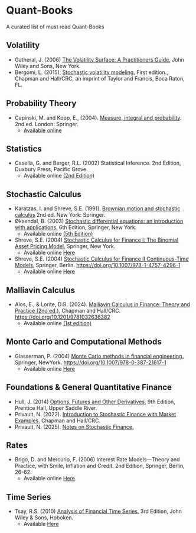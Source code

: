 # Quant-Books
A curated list of must read Quant-Books

## Volatility 

- Gatheral, J. (2006) [The Volatility Surface: A Practitioners Guide.](https://onlinelibrary.wiley.com/doi/book/10.1002/9781119202073) John Wiley and Sons, New York.
- Bergomi, L. (2015), [Stochastic volatility modeling.](https://www.routledge.com/Stochastic-Volatility-Modeling/Bergomi/p/book/9781482244069?utm_source=author&utm_medium=shared_link&utm_campaign=B043137_jm1_5ll_6rm_t081_1al_stochasticvolatilitymodelingauthorshare) First edition., Chapman and Hall/CRC, an imprint of Taylor and Francis, Boca Raton, FL.

## Probability Theory
- Capinski, M. and Kopp, E., (2004). [Measure, integral and probability](https://link.springer.com/book/10.1007/978-1-4471-0645-6). 2nd ed. London: Springer.
  - [Available online](https://s2pnd-matematika.fkip.unpatti.ac.id/wp-content/uploads/2019/03/Marek-Capinski-Peter-E.-Kopp-Measure-integral-and-probability-Springer-2004.pdf)

## Statistics

- Casella, G. and Berger, R.L. (2002) Statistical Inference. 2nd Edition, Duxbury Press, Pacific Grove.
  - Available online [(2nd Edition)](https://pages.stat.wisc.edu/~shao/stat610/Casella_Berger_Statistical_Inference.pdf)

## Stochastic Calculus
- Karatzas, I. and Shreve, S.E. (1991). [Brownian motion and stochastic calculus](https://link.springer.com/book/10.1007/978-1-4612-0949-2) 2nd ed. New York: Springer.
- Øksendal, B. (2003) [Stochastic differential equations: an introduction with applications.](https://doi.org/10.1007/978-3-642-14394-6) 6th Edition, Springer, New York.
  - Available online [(5th Edition)](https://www.math.ucdavis.edu/~babson/280-F22/references/Stoch.pdf)
- Shreve, S.E. (2004) [Stochastic Calculus for Finance I: The Binomial Asset Pricing Model.](https://link.springer.com/book/10.1007/978-0-387-22527-2) Springer, New York.
  - Available online [Here](https://cms.dm.uba.ar/academico/materias/2docuat2016/analisis_cuantitativo_en_finanzas/Steve_Shreve_Stochastic_Calculus_for_Finance_I.pdf)
- Shreve, S.E. (2004) [Stochastic Calculus for Finance II Continuous-Time Models.](https://link.springer.com/book/9780387401010) Springer, Berlin.
https://doi.org/10.1007/978-1-4757-4296-1
  - Available online [Here](https://www.scirp.org/reference/referencespapers?referenceid=2535881)

## Malliavin Calculus

- Alos, E., & Lorite, D.G. (2024). [Malliavin Calculus in Finance: Theory and Practice (2nd ed.).](https://www.taylorfrancis.com/books/mono/10.1201/9781032636382/malliavin-calculus-finance-elisa-alos-david-garcia-lorite) Chapman and Hall/CRC. https://doi.org/10.1201/9781032636382
  - Available online [(1st edition)](https://probability.knu.ua/userfiles/myus/Alos,%20David%20Garcia%20Lorite%20-%20Malliavin%20Calculus%20in%20Finance_%20Theory%20and%20Practice-Chapman%20and%20Hall_CRC%20(2021)%20(1).pdf)
 
    
## Monte Carlo and Computational Methods

- Glasserman, P. (2004) [Monte Carlo methods in financial engineering.](https://link.springer.com/book/10.1007/978-0-387-21617-1) Springer, NewYork. https://doi.org/10.1007/978-0-387-21617-1
  - Available online [Here](https://www.bauer.uh.edu/spirrong/Monte_Carlo_Methods_In_Financial_Enginee.pdf) 

## Foundations & General Quantitative Finance

- Hull, J. (2014) [Options, Futures and Other Derivatives.](https://www.pearson.com/nl/en_NL/higher-education/subject-catalogue/finance/Options-Futures-and-Other-Derivatives-Hull.html) 9th Edition, Prentice Hall, Upper Saddle River.
- Privault, N. (2022). [Introduction to Stochastic Finance with Market Examples.](https://www.taylorfrancis.com/books/mono/10.1201/9781003298670/introduction-stochastic-finance-market-examples-nicolas-privault) Chapman and Hall/CRC.
- Privault, N. (2025). [Notes on Stochastic Finance.](https://personal.ntu.edu.sg/nprivault/MA5182/introduction2.pdf)

## Rates

- Brigo, D. and Mercurio, F. (2006) Interest Rate Models—Theory and Practice, with Smile, Inflation and Credit. 2nd Edition, Springer, Berlin, 26-62.
  - Available online [Here](https://nzdr.ru/data/media/biblio/kolxoz/F/FB/Brigo%20D.,%20Mercurio%20F.%20Interest%20Rate%20Models%20-%20Theory%20and%20Practice%20(Springer,%202006)(ISBN%203540221492)(1014s)_FB_.pdf)


## Time Series

- Tsay, R.S. (2010) [Analysis of Financial Time Series.](https://doi.org/10.1002/9780470644560) 3rd Edition, John Wiley & Sons, Hoboken.
  - Available [Here](https://agorism.dev/book/finance/time-series/Ruey%20S.%20Tsay%20-%20Analysis%20of%20Financial%20Time%20Series%2C%20Third%20Edition%20%28Wiley%20Series%20in%20Probability%20and%20Statistics%29-John%20Wiley%20%26%20Sons%20%282010%29.pdf)
